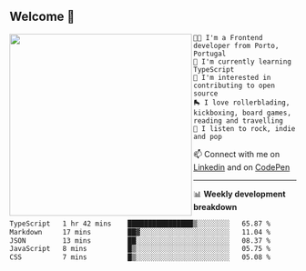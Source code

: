 ## Welcome 👋

<img align="left" src="https://github.com/saraiovieira/saraiovieira/assets/74243584/32f0e061-fcbb-45fe-8361-571943f17664" width="320"/>

```
👩‍💻 I'm a Frontend developer from Porto, Portugal
🌱 I'm currently learning TypeScript
🚩 I'm interested in contributing to open source
🛼 I love rollerblading, kickboxing, board games, reading and travelling
🎵 I listen to rock, indie and pop
```
📫 Connect with me on [Linkedin](https://www.linkedin.com/in/sara-vieira-frontend-developer/) and on [CodePen](https://codepen.io/saraiovieira)

-------

📊 **Weekly development breakdown**

<!--START_SECTION:waka-->

```txt
TypeScript   1 hr 42 mins    ████████████████▒░░░░░░░░   65.87 %
Markdown     17 mins         ██▓░░░░░░░░░░░░░░░░░░░░░░   11.04 %
JSON         13 mins         ██░░░░░░░░░░░░░░░░░░░░░░░   08.37 %
JavaScript   8 mins          █▒░░░░░░░░░░░░░░░░░░░░░░░   05.75 %
CSS          7 mins          █▒░░░░░░░░░░░░░░░░░░░░░░░   05.08 %
```

<!--END_SECTION:waka-->
